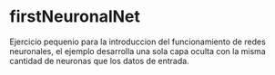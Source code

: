 # firstNeuronalNet
Ejercicio pequenio para la introduccion del funcionamiento de redes neuronales, el ejemplo desarrolla una sola capa oculta con la misma cantidad de neuronas que los datos de entrada. 
